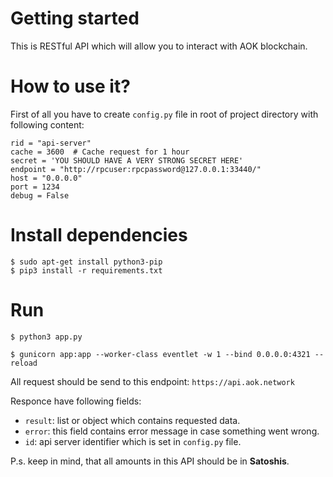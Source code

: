# Getting started

This is RESTful API which will allow you to interact with AOK blockchain.

# How to use it?

First of all you have to create `config.py` file in root of project directory with following content:

```
rid = "api-server"
cache = 3600  # Cache request for 1 hour
secret = 'YOU SHOULD HAVE A VERY STRONG SECRET HERE'
endpoint = "http://rpcuser:rpcpassword@127.0.0.1:33440/"
host = "0.0.0.0"
port = 1234
debug = False
```

# Install dependencies
```
$ sudo apt-get install python3-pip
$ pip3 install -r requirements.txt
```

# Run
```
$ python3 app.py
```

```
$ gunicorn app:app --worker-class eventlet -w 1 --bind 0.0.0.0:4321 --reload
```

All request should be send to this endpoint: `https://api.aok.network`

Responce have following fields:

- `result`: list or object which contains requested data.
- `error`: this field contains error message in case something went wrong.
- `id`: api server identifier which is set in `config.py` file.

P.s. keep in mind, that all amounts in this API should be in **Satoshis**.
